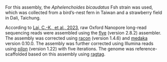 For this assembly, the _Aphelenchoides bicaudatus_ Fsh strain was used, which was collected from a bird’s-nest fern in Taiwan and a strawberry field in Dali, Taichung.
  
According to [Lai, C.-K., et al., 2023](https://doi.org/10.1111/1755-0998.13752), raw Oxford Nanopore long-read sequencing reads were assembled using the [flye](https://github.com/fenderglass/Flye) (version 2.8.2) assembler. The assembly was corrected using [racon](https://github.com/isovic/racon) (version 1.4.6) and [medaka](https://github.com/nanoporetech/medaka) version 0.10.0. The assembly was further corrected using Illumina reads using [pilon](https://github.com/broadinstitute/pilon) (version 1.22) with five iterations. The genome was reference-scaffolded based on this assembly using [ragtag](https://github.com/malonge/RagTag).
